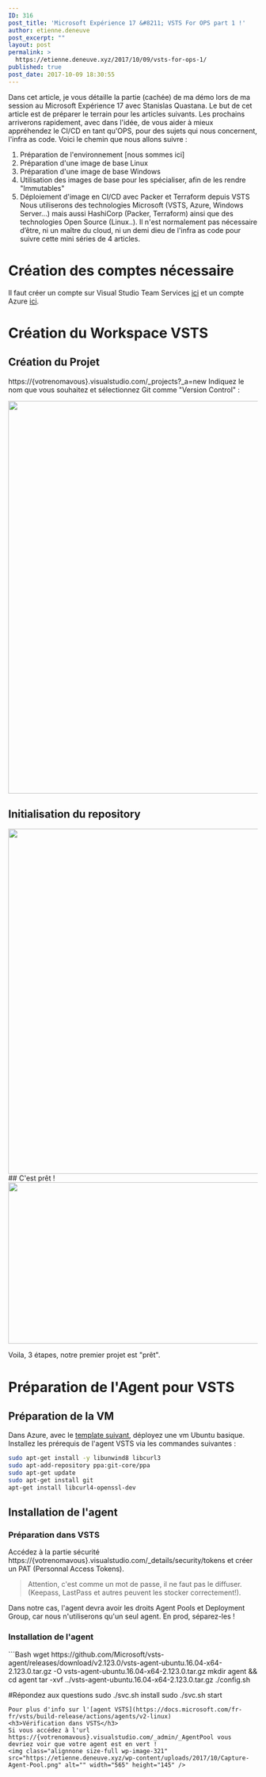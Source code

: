 ```yaml
---
ID: 316
post_title: 'Microsoft Expérience 17 &#8211; VSTS For OPS part 1 !'
author: etienne.deneuve
post_excerpt: ""
layout: post
permalink: >
  https://etienne.deneuve.xyz/2017/10/09/vsts-for-ops-1/
published: true
post_date: 2017-10-09 18:30:55
---
```

Dans cet article, je vous détaille la partie (cachée) de ma démo lors de ma session au Microsoft Expérience 17 avec Stanislas Quastana. Le but de cet article est de préparer le terrain pour les articles suivants. Les prochains arriverons rapidement, avec dans l'idée, de vous aider à mieux appréhendez le CI/CD en tant qu'OPS, pour des sujets qui nous concernent, l'infra as code.
Voici le chemin que nous allons suivre :
1. Préparation de l'environnement [nous sommes ici]
2. Préparation d'une image de base Linux
3. Préparation d'une image de base Windows
4. Utilisation des images de base pour les spécialiser, afin de les rendre "Immutables"
5. Déploiement d'image en CI/CD avec Packer et Terraform depuis VSTS
Nous utiliserons des technologies Microsoft (VSTS, Azure, Windows Server...) mais aussi HashiCorp (Packer, Terraform) ainsi que des technologies Open Source (Linux..). Il n'est normalement pas nécessaire d’être, ni un maître du cloud, ni un demi dieu de l'infra as code pour suivre cette mini séries de 4 articles.

# Création des comptes nécessaire
Il faut créer un compte sur Visual Studio Team Services [ici](https://go.microsoft.com/fwlink/?LinkId=307137) et un compte Azure [ici](https://azure.microsoft.com/fr-fr/offers/ms-azr-0044p/).
# Création du Workspace VSTS
## Création du Projet
https://{votrenomavous}.visualstudio.com/_projects?_a=new
Indiquez le nom que vous souhaitez et sélectionnez Git comme "Version Control" :

<img class="alignnone wp-image-322 size-full" src="https://etienne.deneuve.xyz/wp-content/uploads/2017/10/vsts-1-1.png" alt="" width="1680" height="793" />

## Initialisation du repository
<img class="alignnone size-full wp-image-323" src="https://etienne.deneuve.xyz/wp-content/uploads/2017/10/vsts-2-1.png" alt="" width="1675" height="697" />
## C'est prêt !
<img class="alignnone size-full wp-image-324" src="https://etienne.deneuve.xyz/wp-content/uploads/2017/10/vsts-3-1.png" alt="" width="1239" height="326" />

Voila, 3 étapes, notre premier projet est "prêt".

# Préparation de l'Agent pour VSTS
## Préparation de la VM
Dans Azure, avec le [template suivant](https://github.com/Azure/azure-quickstart-templates/tree/master/101-vm-simple-linux), déployez une vm Ubuntu basique.
Installez les prérequis de l'agent VSTS via les commandes suivantes :
```Bash
sudo apt-get install -y libunwind8 libcurl3
sudo apt-add-repository ppa:git-core/ppa
sudo apt-get update
sudo apt-get install git
apt-get install libcurl4-openssl-dev
```
<h2>Installation de l'agent</h2>
<h3>Préparation dans VSTS</h3>
Accédez à la partie sécurité https://{votrenomavous}.visualstudio.com/_details/security/tokens et créer un PAT (Personnal Access Tokens).
<blockquote>Attention, c'est comme un mot de passe, il ne faut pas le diffuser. (Keepass, LastPass et autres peuvent les stocker correctement!).</blockquote>
Dans notre cas, l'agent devra avoir les droits Agent Pools et Deployment Group, car nous n'utiliserons qu'un seul agent. En prod, séparez-les !
<h3>Installation de l'agent</h3>
```Bash
wget https://github.com/Microsoft/vsts-agent/releases/download/v2.123.0/vsts-agent-ubuntu.16.04-x64-2.123.0.tar.gz -O vsts-agent-ubuntu.16.04-x64-2.123.0.tar.gz
mkdir agent &amp;&amp; cd agent
tar -xvf ../vsts-agent-ubuntu.16.04-x64-2.123.0.tar.gz
./config.sh

#Répondez aux questions
sudo ./svc.sh install
sudo ./svc.sh start
```
Pour plus d'info sur l'[agent VSTS](https://docs.microsoft.com/fr-fr/vsts/build-release/actions/agents/v2-linux)
<h3>Vérification dans VSTS</h3>
Si vous accédez à l'url https://{votrenomavous}.visualstudio.com/_admin/_AgentPool vous devriez voir que votre agent est en vert !
<img class="alignnone size-full wp-image-321" src="https://etienne.deneuve.xyz/wp-content/uploads/2017/10/Capture-Agent-Pool.png" alt="" width="565" height="145" />